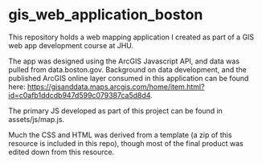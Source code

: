 # gis_web_application_boston
This repository holds a web mapping application I created as part of a GIS web app development course at JHU. 

The app was designed using the ArcGIS Javascript API, and data was pulled from data.boston.gov.  Background on data development, and the published ArcGIS online layer consumed in this application can be found here: https://gisanddata.maps.arcgis.com/home/item.html?id=c0afb1ddcdb947d599c079387ca5d8d4.

The primary JS developed as part of this project can be found in assets/js/map.js.

Much the CSS and HTML was derived from a template (a zip of this resource is included in this repo), though most of the final product was edited down from this resource.
